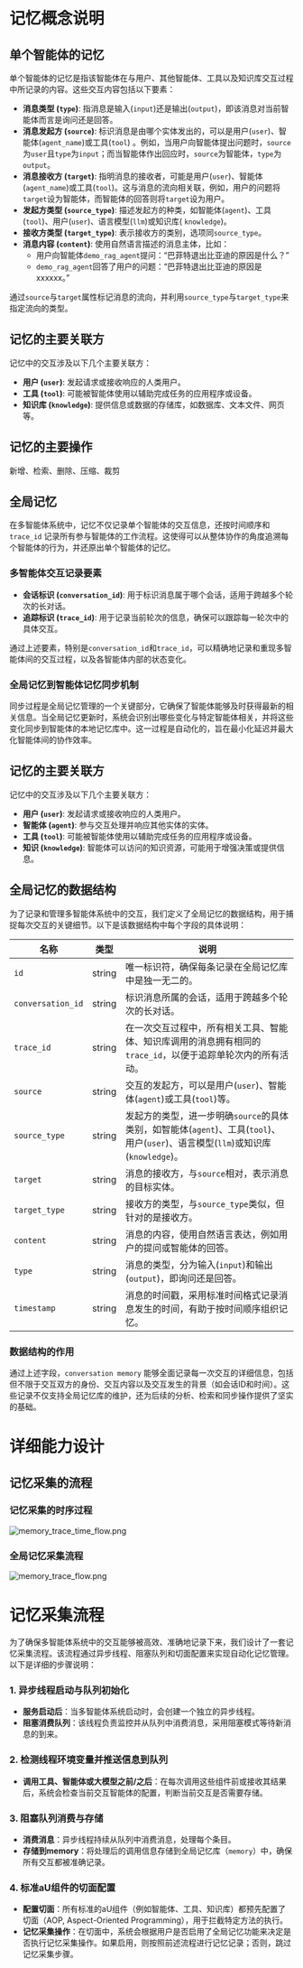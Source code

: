 # 记忆概念说明

## 单个智能体的记忆

单个智能体的记忆是指该智能体在与用户、其他智能体、工具以及知识库交互过程中所记录的内容。这些交互内容包括以下要素：

- **消息类型 (`type`)**: 指消息是输入(`input`)还是输出(`output`)，即该消息对当前智能体而言是询问还是回答。
- **消息发起方 (`source`)**: 标识消息是由哪个实体发出的，可以是用户(`user`)、智能体(`agent_name`)或工具(`tool`)
  。例如，当用户向智能体提出问题时，`source`为`user`且`type`为`input`；而当智能体作出回应时，`source`为智能体，`type`为
  `output`。
- **消息接收方 (`target`)**: 指明消息的接收者，可能是用户(`user`)、智能体(`agent_name`)或工具(`tool`)。这与消息的流向相关联，例如，用户的问题将
  `target`设为智能体，而智能体的回答则将`target`设为用户。
- **发起方类型 (`source_type`)**: 描述发起方的种类，如智能体(`agent`)、工具(`tool`)、用户(`user`)、语言模型(`llm`)或知识库(
  `knowledge`)。
- **接收方类型 (`target_type`)**: 表示接收方的类别，选项同`source_type`。
- **消息内容 (`content`)**: 使用自然语言描述的消息主体，比如：
    - 用户向智能体`demo_rag_agent`提问：“巴菲特退出比亚迪的原因是什么？”
    - `demo_rag_agent`回答了用户的问题：“巴菲特退出比亚迪的原因是xxxxxx。”

通过`source`与`target`属性标记消息的流向，并利用`source_type`与`target_type`来指定流向的类型。

## 记忆的主要关联方

记忆中的交互涉及以下几个主要关联方：

- **用户 (`user`)**: 发起请求或接收响应的人类用户。
- **工具 (`tool`)**: 可能被智能体使用以辅助完成任务的应用程序或设备。
- **知识库 (`knowledge`)**: 提供信息或数据的存储库，如数据库、文本文件、网页等。

## 记忆的主要操作

新增、检索、删除、压缩、裁剪

## 全局记忆

在多智能体系统中，记忆不仅记录单个智能体的交互信息，还按时间顺序和`trace_id`
记录所有参与智能体的工作流程。这使得可以从整体协作的角度追溯每个智能体的行为，并还原出单个智能体的记忆。

### 多智能体交互记录要素

- **会话标识 (`conversation_id`)**: 用于标识消息属于哪个会话，适用于跨越多个轮次的长对话。
- **追踪标识 (`trace_id`)**: 用于记录当前轮次的信息，确保可以跟踪每一轮次中的具体交互。

通过上述要素，特别是`conversation_id`和`trace_id`，可以精确地记录和重现多智能体间的交互过程，以及各智能体内部的状态变化。

### 全局记忆到智能体记忆同步机制

同步过程是全局记忆管理的一个关键部分，它确保了智能体能够及时获得最新的相关信息。当全局记忆更新时，系统会识别出哪些变化与特定智能体相关，并将这些变化同步到智能体的本地记忆库中。这一过程是自动化的，旨在最小化延迟并最大化智能体间的协作效率。

## 记忆的主要关联方

记忆中的交互涉及以下几个主要关联方：

- **用户 (`user`)**: 发起请求或接收响应的人类用户。
- **智能体 (`agent`)**: 参与交互处理并响应其他实体的实体。
- **工具 (`tool`)**: 可能被智能体使用以辅助完成任务的应用程序或设备。
- **知识 (`knowledge`)**: 智能体可以访问的知识资源，可能用于增强决策或提供信息。

## 全局记忆的数据结构

为了记录和管理多智能体系统中的交互，我们定义了全局记忆的数据结构，用于捕捉每次交互的关键细节。以下是该数据结构中每个字段的具体说明：

| 名称                | 类型     | 说明                                                                                          |
|-------------------|--------|---------------------------------------------------------------------------------------------|
| `id`              | string | 唯一标识符，确保每条记录在全局记忆库中是独一无二的。                                                                  |
| `conversation_id` | string | 标识消息所属的会话，适用于跨越多个轮次的长对话。                                                                    |
| `trace_id`        | string | 在一次交互过程中，所有相关工具、智能体、知识库调用的消息拥有相同的`trace_id`，以便于追踪单轮次内的所有活动。                                 |
| `source`          | string | 交互的发起方，可以是用户(`user`)、智能体(`agent`)或工具(`tool`)等。                                              |
| `source_type`     | string | 发起方的类型，进一步明确`source`的具体类别，如智能体(`agent`)、工具(`tool`)、用户(`user`)、语言模型(`llm`)或知识库(`knowledge`)。 |
| `target`          | string | 消息的接收方，与`source`相对，表示消息的目标实体。                                                               |
| `target_type`     | string | 接收方的类型，与`source_type`类似，但针对的是接收方。                                                           |
| `content`         | string | 消息的内容，使用自然语言表达，例如用户的提问或智能体的回答。                                                              |
| `type`            | string | 消息的类型，分为输入(`input`)和输出(`output`)，即询问还是回答。                                                   |
| `timestamp`       | string | 消息的时间戳，采用标准时间格式记录消息发生的时间，有助于按时间顺序组织记忆。                                                      |

### 数据结构的作用

通过上述字段，`conversation memory`
能够全面记录每一次交互的详细信息，包括但不限于交互双方的身份、交互内容以及交互发生的背景（如会话ID和时间）。这些记录不仅支持全局记忆库的维护，还为后续的分析、检索和同步操作提供了坚实的基础。

# 详细能力设计

## 记忆采集的流程

### 记忆采集的时序过程

![memory_trace_time_flow.png](../../../../_picture/memory_trace_time_flow.png)

### 全局记忆采集流程

![memory_trace_flow.png](../../../../_picture/conversation_memory_flow.jpg)

# 记忆采集流程

为了确保多智能体系统中的交互能够被高效、准确地记录下来，我们设计了一套记忆采集流程。该流程通过异步线程、阻塞队列和切面配置来实现自动化记忆管理。以下是详细的步骤说明：

### 1. 异步线程启动与队列初始化

- **服务启动后**：当多智能体系统启动时，会创建一个独立的异步线程。
- **阻塞消费队列**：该线程负责监控并从队列中消费消息，采用阻塞模式等待新消息的到来。

### 2. 检测线程环境变量并推送信息到队列

- **调用工具、智能体或大模型之前/之后**：在每次调用这些组件前或接收其结果后，系统会检查当前交互智能体的配置，判断当前交互是否需要存储。

### 3. 阻塞队列消费与存储

- **消费消息**：异步线程持续从队列中消费消息，处理每个条目。
- **存储到memory**：将处理后的调用信息存储到全局记忆库（`memory`）中，确保所有交互都被准确记录。

### 4. 标准aU组件的切面配置

- **配置切面**：所有标准的aU组件（例如智能体、工具、知识库）都预先配置了切面（AOP, Aspect-Oriented Programming），用于拦截特定方法的执行。
- **记忆采集操作**：在切面中，系统会根据用户是否启用了全局记忆功能来决定是否执行记忆采集操作。如果启用，则按照前述流程进行记忆记录；否则，跳过记忆采集步骤。


